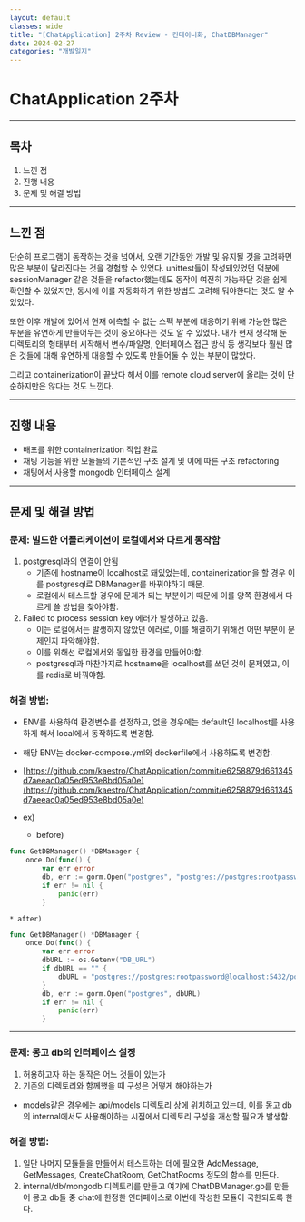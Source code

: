 ```yaml
---
layout: default
classes: wide
title: "[ChatApplication] 2주차 Review - 컨테이너화, ChatDBManager"
date: 2024-02-27
categories: "개발일지"
---
```


# ChatApplication 2주차

---


## 목차

1. 느낀 점
2. 진행 내용
3. 문제 및 해결 방법


---


## 느낀 점


단순히 프로그램이 동작하는 것을 넘어서, 오랜 기간동안 개발 및 유지될 것을 고려하면 많은 부분이 달라진다는 것을 경험할 수 있었다. unittest들이 작성돼있었던 덕분에 sessionManager 같은 것들을 refactor했는데도 동작이 여전히 가능하단 것을 쉽게 확인할 수 있었지만, 동시에 이를 자동화하기 위한 방법도 고려해 둬야한다는 것도 알 수 있었다.

또한 이후 개발에 있어서 현재 예측할 수 없는 스펙 부분에 대응하기 위해 가능한 많은 부분을 유연하게 만들어두는 것이 중요하다는 것도 알 수 있었다. 내가 현재 생각해 둔 디렉토리의 형태부터 시작해서 변수/파일명, 인터페이스 접근 방식 등 생각보다 훨씬 많은 것들에 대해 유연하게 대응할 수 있도록 만들어둘 수 있는 부분이 많았다.

그리고 containerization이 끝났다 해서 이를 remote cloud server에 올리는 것이 단순하지만은 않다는 것도 느낀다.

---


## 진행 내용

* 배포를 위한 containerization 작업 완료
* 채팅 기능을 위한 모듈들의 기본적인 구조 설계 및 이에 따른 구조 refactoring
* 채팅에서 사용할 mongodb 인터페이스 설계

---

## 문제 및 해결 방법

### 문제: 빌드한 어플리케이션이 로컬에서와 다르게 동작함
  1. postgresql과의 연결이 안됨
     * 기존에 hostname이 localhost로 돼있었는데, containerization을 할 경우 이를 postgresql로 DBManager를 바꿔야하기 때문.
     * 로컬에서 테스트할 경우에 문제가 되는 부분이기 때문에 이를 양쪽 환경에서 다르게 쓸 방법을 찾아야함.
  2. Failed to process session key 에러가 발생하고 있음.
	 * 이는 로컬에서는 발생하지 않았던 에러로, 이를 해결하기 위해선 어떤 부분이 문제인지 파악해야함.
	 * 이를 위해선 로컬에서와 동일한 환경을 만들어야함.
	 * postgresql과 마찬가지로 hostname을 localhost를 쓰던 것이 문제였고, 이를 redis로 바꿔야함.
   
### 해결 방법:
  * ENV를 사용하여 환경변수를 설정하고, 없을 경우에는 default인 localhost를 사용하게 해서 local에서 동작하도록 변경함.
  * 해당 ENV는 docker-compose.yml와 dockerfile에서 사용하도록 변경함.
   * [https://github.com/kaestro/ChatApplication/commit/e6258879d661345d7aeeac0a05ed953e8bd05a0e](https://github.com/kaestro/ChatApplication/commit/e6258879d661345d7aeeac0a05ed953e8bd05a0e)
  * ex)

    * before)
```go
func GetDBManager() *DBManager {
	once.Do(func() {
		var err error
		db, err := gorm.Open("postgres", "postgres://postgres:rootpassword@postgresql:5432/postgres?sslmode=disable")
		if err != nil {
			panic(err)
		}
```

	* after)
```go
func GetDBManager() *DBManager {
	once.Do(func() {
		var err error
		dbURL := os.Getenv("DB_URL")
		if dbURL == "" {
			dbURL = "postgres://postgres:rootpassword@localhost:5432/postgres?sslmode=disable" // default value
		}
		db, err := gorm.Open("postgres", dbURL)
		if err != nil {
			panic(err)
		}
```

---

### 문제: 몽고 db의 인터페이스 설정

1. 허용하고자 하는 동작은 어느 것들이 있는가
2. 기존의 디렉토리와 함께했을 때 구성은 어떻게 해야하는가
  * models같은 경우에는 api/models 디렉토리 상에 위치하고 있는데, 이를 몽고 db의 internal에서도 사용해야하는 시점에서 디렉토리 구성을 개선할 필요가 발생함.

### 해결 방법:

1. 일단 나머지 모듈들을 만들어서 테스트하는 데에 필요한 AddMessage, GetMessages, CreateChatRoom, GetChatRooms 정도의 함수를 만든다.
2. internal/db/mongodb 디렉토리를 만들고 여기에 ChatDBManager.go를 만들어 몽고 db들 중 chat에 한정한 인터페이스로 이번에 작성한 모듈이 국한되도록 한다.